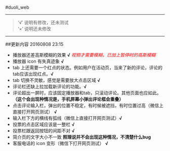 #duoli_web

-----
> ‘√’ 说明有修改，还未测试<br/>
> ‘×’ 说明还未修改  
-----

##更新内容 20160808 23:15
- 播放器还差高斯模糊的效果 **√** *<span style="color:red">视频才需要模糊，已加上暂停时的高斯模糊</span>*
- 播放器 icon 有失真迹象 **√**
- tab 上还需要一个红点的状态。例如用户在活动页，当来了新的评论，评论的 tab应该出现红点。**√**
- tab 切换不灵敏，感觉是需要放大点击区域 **√**
- 评论栏还缺上拉加载新评论的功能。**√**
- 评论超出一屏时，应该固定播放器和tab，只滚动评论。其他页面也应如此。**（这个会出现种情况是，手机屏幕小弹出评论框会重叠）**
- 点击评论输入栏，弹出的位置不稳定，有时候被遮挡，有时位置过高（微信上直接打开网页测试） **√**
- 输入栏下方的横线有弧线（微信上直接打开网页测试）**√**
- 投票的点击区域应该是一整栏 **√**
- 投票栏跟返回按钮的间距不对 **√**
- 简介页的文字大小不一致 **照理说并不会出现这种情况，不清楚什么bug**
- 客服电话的 icon 变形（微信下打开网页测试） **√**
